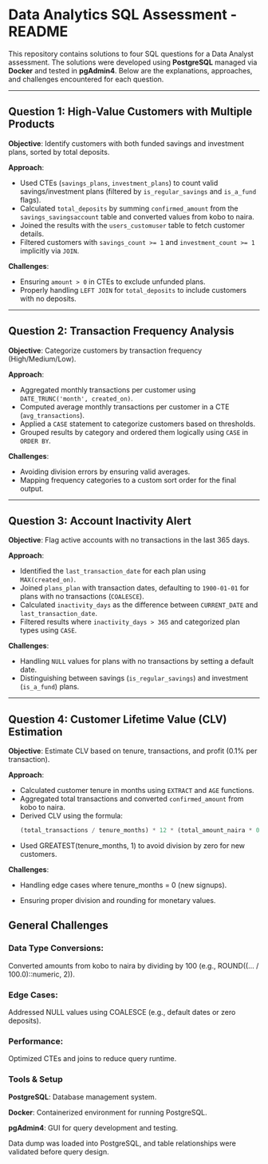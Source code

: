 # Data Analytics SQL Assessment - README

This repository contains solutions to four SQL questions for a Data Analyst assessment. The solutions were developed using **PostgreSQL** managed via **Docker** and tested in **pgAdmin4**. Below are the explanations, approaches, and challenges encountered for each question.

---

## **Question 1: High-Value Customers with Multiple Products**  
**Objective**: Identify customers with both funded savings and investment plans, sorted by total deposits.  

**Approach**:  
- Used CTEs (`savings_plans`, `investment_plans`) to count valid savings/investment plans (filtered by `is_regular_savings` and `is_a_fund` flags).  
- Calculated `total_deposits` by summing `confirmed_amount` from the `savings_savingsaccount` table and converted values from kobo to naira.  
- Joined the results with the `users_customuser` table to fetch customer details.  
- Filtered customers with `savings_count >= 1` and `investment_count >= 1` implicitly via `JOIN`.  

**Challenges**:  
- Ensuring `amount > 0` in CTEs to exclude unfunded plans.  
- Properly handling `LEFT JOIN` for `total_deposits` to include customers with no deposits.  

---

## **Question 2: Transaction Frequency Analysis**  
**Objective**: Categorize customers by transaction frequency (High/Medium/Low).  

**Approach**:  
- Aggregated monthly transactions per customer using `DATE_TRUNC('month', created_on)`.  
- Computed average monthly transactions per customer in a CTE (`avg_transactions`).  
- Applied a `CASE` statement to categorize customers based on thresholds.  
- Grouped results by category and ordered them logically using `CASE` in `ORDER BY`.  

**Challenges**:  
- Avoiding division errors by ensuring valid averages.  
- Mapping frequency categories to a custom sort order for the final output.  

---

## **Question 3: Account Inactivity Alert**  
**Objective**: Flag active accounts with no transactions in the last 365 days.  

**Approach**:  
- Identified the `last_transaction_date` for each plan using `MAX(created_on)`.  
- Joined `plans_plan` with transaction dates, defaulting to `1900-01-01` for plans with no transactions (`COALESCE`).  
- Calculated `inactivity_days` as the difference between `CURRENT_DATE` and `last_transaction_date`.  
- Filtered results where `inactivity_days > 365` and categorized plan types using `CASE`.  

**Challenges**:  
- Handling `NULL` values for plans with no transactions by setting a default date.  
- Distinguishing between savings (`is_regular_savings`) and investment (`is_a_fund`) plans.  

---

## **Question 4: Customer Lifetime Value (CLV) Estimation**  
**Objective**: Estimate CLV based on tenure, transactions, and profit (0.1% per transaction).  

**Approach**:  
- Calculated customer tenure in months using `EXTRACT` and `AGE` functions.  
- Aggregated total transactions and converted `confirmed_amount` from kobo to naira.  
- Derived CLV using the formula:  
  ```sql
  (total_transactions / tenure_months) * 12 * (total_amount_naira * 0.001 / total_transactions)

- Used GREATEST(tenure_months, 1) to avoid division by zero for new customers.

**Challenges**: 

- Handling edge cases where tenure_months = 0 (new signups).

- Ensuring proper division and rounding for monetary values.

## General Challenges

### **Data Type Conversions**:
Converted amounts from kobo to naira by dividing by 100 (e.g., ROUND((... / 100.0)::numeric, 2)).

### **Edge Cases**:
Addressed NULL values using COALESCE (e.g., default dates or zero deposits).

### **Performance**:
Optimized CTEs and joins to reduce query runtime.

### **Tools & Setup**
**PostgreSQL**: Database management system.

**Docker**: Containerized environment for running PostgreSQL.

**pgAdmin4**: GUI for query development and testing.

Data dump was loaded into PostgreSQL, and table relationships were validated before query design.
